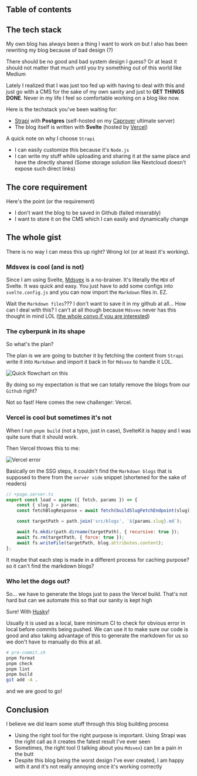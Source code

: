 ## Table of contents

## The tech stack

My own blog has always been a thing I want to work on but I also has been rewriting my blog because of bad design (?)

There should be no good and bad system design I guess? Or at least it should not matter that much until you try something out of this world like Medium

Lately I realized that I was just too fed up with having to deal with this and just go with a CMS for the sake of my own sanity and just to **GET THINGS DONE**. Never in my life I feel so comfortable working on a blog like now.

Here is the techstack you've been waiting for:
- [Strapi](https://strapi.io/) with **Postgres** (self-hosted on my [Caprover](https://caprover.com/) ultimate server)
- The blog itself is written with **Svelte** (hosted by [Vercel](https://vercel.com/lamnguyenkhmt2017))

A quick note on why I choose `Strapi`
- I can easily customize this because it's `Node.js`
- I can write my stuff while uploading and sharing it at the same place and have the directly shared (Some storage solution like Nextcloud doesn't expose such direct links)

## The core requirement

Here's the point (or the requirement)
- I don't want the blog to be saved in Github (failed miserably)
- I want to store it on the CMS which I can easily and dynamically change

## The whole gist

There is no way I can mess this up right? Wrong lol (or at least it's working).

### Mdsvex is cool (and is not)

Since I am using Svelte, [Mdsvex](https://mdsvex.pngwn.io/) is a no-brainer. It's literally the `MDX` of Svelte. It was quick and easy. You just have to add some configs into `svelte.config.js` and you can now import the `Markdown` files in. EZ.

Wait the `Markdown files`??? I don't want to save it in my github at all... How can I deal with this? I can't at all though because `Mdsvex` never has this thought in mind LOL ([the whole convo if you are interested](https://github.com/pngwn/MDsveX/issues/418))

### The cyberpunk in its shape
So what's the plan?

The plan is we are going to butcher it by fetching the content from `Strapi` write it into `Markdown` and import it back in for `Mdsvex` to handle it LOL.

![Quick flowchart on this](https://cms.lamnguyencse17.dev/uploads/blog_processing_1a726c43e7.png)

By doing so my expectation is that we can totally remove the blogs from our `Github` right?

Not so fast! Here comes the new challenger: Vercel.

### Vercel is cool but sometimes it's not

When I run `pnpm build` (not a typo, just in case), SvelteKit is happy and I was quite sure that it should work.

Then Vercel throws this to me:

![Vercel error](https://cms.lamnguyencse17.dev/uploads/vercel_error_6c2da6209d.png)

Basically on the SSG steps, it couldn't find the `Markdown blogs` that is supposed to there from the `server side` snippet (shortened for the sake of readers)

```js
// +page.server.ts
export const load = async ({ fetch, params }) => {
	const { slug } = params;
	const fetchBlogResponse = await fetch(buildSlugFetchEndpoint(slug));

	const targetPath = path.join('src/blogs', `${params.slug}.md`);

	await fs.mkdir(path.dirname(targetPath), { recursive: true });
	await fs.rm(targetPath, { force: true });
	await fs.writeFile(targetPath, blog.attributes.content);
};
```
It maybe that each step is made in a different process for caching purpose? so it can't find the markdown blogs?

### Who let the dogs out?
So... we have to generate the blogs just to pass the Vercel build. That's not hard but can we automate this so that our sanity is kept high

Sure! With [Husky](https://typicode.github.io/husky/)!

Usually it is used as a local, bare minimum CI to check for obvious error in local before commits being pushed. We can use it to make sure our code is good and also taking advantage of this to generate the markdown for us so we don't have to manually do this at all.

```bash
# pre-commit.sh
pnpm format
pnpm check
pnpm lint
pnpm build
git add -A .
```

and we are good to go!

## Conclusion
I believe we did learn some stuff through this blog building process
- Using the right tool for the right purpose is important. Using Strapi was the right call as it creates the fatest result I've ever seen
- Sometimes, the right tool (I talking about you `Mdsvex`) can be a pain in the butt
- Despite this blog being the worst design I've ever created, I am happy with it and it's not really annoying once it's working correctly